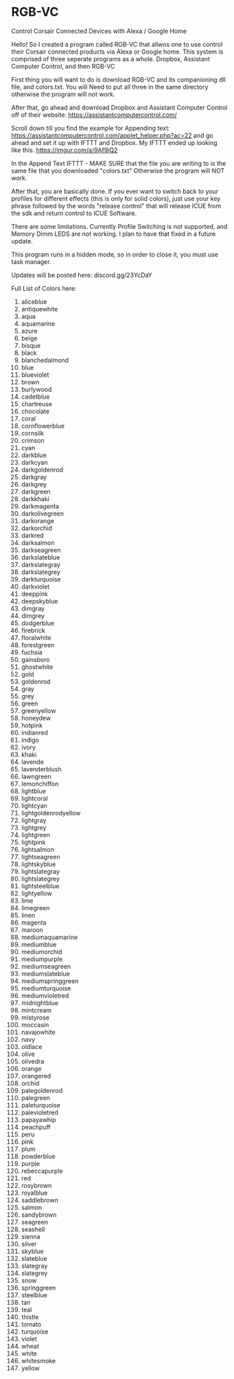 # RGB-VC
Control Corsair Connected Devices with Alexa / Google Home


Hello! So I created a program called RGB-VC that allwos one to use control their Corsair connected products via Alexa or Google home. This system is comprised of three seperate programs as a whole. Dropbox, Assistant Computer Control, and then RGB-VC 


First thing you will want to do is download RGB-VC and its companioning dll file, and colors.txt. You will Need to put all three in the same directory otherwise the program will not work. 

After that, go ahead and download Dropbox and Assistant Computer Control off of their website: https://assistantcomputercontrol.com/

Scroll down till you find the example for Appending text: https://assistantcomputercontrol.com/applet_helper.php?ac=22 and go ahead and set it up with IFTTT and Dropbox. My IFTTT ended up looking like this.
https://imgur.com/a/9Af9iQ2

In the Append Text IFTTT - MAKE SURE that the file you are writing to is the same file that you downloaded "colors.txt" Otherwise the program will NOT work.

After that, you are basically done. If you ever want to switch back to your profiles for different effects (this is only for solid colors), just use your key phrase followed by the words "release control" that will release ICUE from the sdk and return control to ICUE Software. 


There are some limitations. Currently Profile Switching is not supported, and Memory Dimm LEDS are not working. I plan to have that fixed in a future update. 

This program runs in a hidden mode, so in order to close it, you must use task manager.

Updates will be posted here: discord.gg/23YcDaY

Full List of Colors here: 

1. aliceblue 
2. antiquewhite 
3. aqua
4. aquamarine
5. azure
6. beige
7. bisque 
8. black 
9. blanchedalmond 
10. blue 
11. blueviolet 
12. brown 
13. burlywood 
14. cadetblue 
15. chartreuse 
16. chocolate 
17. coral 
18. cornflowerblue 
19. cornsilk 
20. crimson 
21. cyan 
22. darkblue 
23. darkcyan 
24. darkgoldenrod 
25. darkgray 
26. darkgrey 
27. darkgreen 
28. darkkhaki 
29. darkmagenta 
30. darkolivegreen 
31. darkorange 
32. darkorchid 
33. darkred 
34. darksalmon 
35. darkseagreen 
36. darkslateblue 
37. darkslategray 
38. darkslategrey 
39. darkturquoise 
40. darkviolet 
41. deeppink 
42. deepskyblue 
43. dimgray 
44. dimgrey 
45. dodgerblue 
46. firebrick 
47. floralwhite 
48. forestgreen 
49. fuchsia 
50. gainsboro 
51. ghostwhite 
52. gold 
53. goldenrod 
54. gray 
55. grey 
56. green 
57. greenyellow 
58. honeydew 
59. hotpink 
60. indianred 
61. indigo 
62. ivory 
63. khaki 
64. lavende 
65. lavenderblush 
66. lawngreen 
67. lemonchiffon 
68. lightblue 
69. lightcoral 
70. lightcyan 
71. lightgoldenrodyellow 
72. lightgray 
73. lightgrey 
74. lightgreen 
75. lightpink 
76. lightsalmon 
77. lightseagreen 
78. lightskyblue 
79. lightslategray 
80. lightslategrey 
81. lightsteelblue 
82. lightyellow 
83. lime 
84. limegreen 
85. linen 
86. magenta 
87. maroon 
88. mediumaquamarine 
89. mediumblue 
90. mediumorchid 
91. mediumpurple 
92. mediumseagreen 
93. mediumslateblue 
94. mediumspringgreen 
95. mediumturquoise 
96. mediumvioletred 
97. midnightblue 
98. mintcream 
99. mistyrose 
100. moccasin 
101. navajowhite 
102. navy 
103. oldlace 
104. olive 
105. olivedra 
106. orange 
107. orangered 
108. orchid 
109. palegoldenrod 
110. palegreen 
111. paleturquoise 
112. palevioletred 
113. papayawhip 
114. peachpuff 
115. peru 
116. pink 
117. plum 
118. powderblue 
119. purple 
120. rebeccapurple 
121. red 
122. rosybrown 
123. royalblue 
124. saddlebrown 
125. salmon 
126. sandybrown 
127. seagreen 
128. seashell 
129. sienna 
130. silver 
131. skyblue 
132. slateblue 
133. slategray 
134. slategrey 
135. snow 
136. springgreen 
137. steelblue 
138. tan 
139. teal 
140. thistle 
141. tomato 
142. turquoise 
143. violet 
144. wheat 
145. white 
146. whitesmoke 
147. yellow
